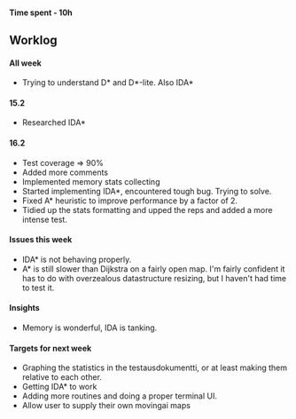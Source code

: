 #### Time spent - 10h

## Worklog
#### All week
* Trying to understand D\* and D\*-lite. Also IDA\*
#### 15.2
* Researched IDA\*
#### 16.2
* Test coverage => 90\%
* Added more comments
* Implemented memory stats collecting
* Started implementing IDA\*, encountered tough bug. Trying to solve.
* Fixed A\* heuristic to improve performance by a factor of 2.
* Tidied up the stats formatting and upped the reps and added a more intense test.

#### Issues this week
* IDA\* is not behaving properly.
* A\* is still slower than Dijkstra on a fairly open map. I'm fairly confident it has to do with overzealous datastructure resizing, but I haven't had time to test it.

#### Insights
* Memory is wonderful, IDA is tanking.

#### Targets for next week
* Graphing the statistics in the testausdokumentti, or at least making them relative to each other.
* Getting IDA\* to work
* Adding more routines and doing a proper terminal UI.
* Allow user to supply their own movingai maps
